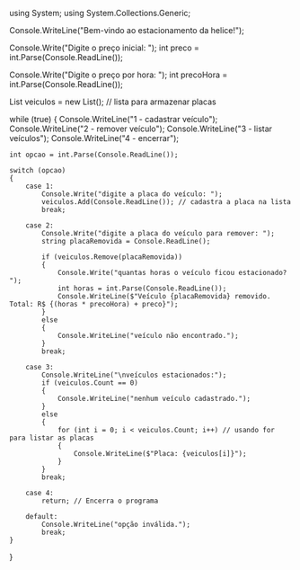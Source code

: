 
using System;
using System.Collections.Generic;

Console.WriteLine("Bem-vindo ao estacionamento da helice!");

Console.Write("Digite o preço inicial: ");
int preco = int.Parse(Console.ReadLine());

Console.Write("Digite o preço por hora: ");
int precoHora = int.Parse(Console.ReadLine());

List<string> veiculos = new List<string>(); // lista para armazenar placas

while (true)
{
    Console.WriteLine("1 - cadastrar veículo");
    Console.WriteLine("2 - remover veículo");
    Console.WriteLine("3 - listar veículos");
    Console.WriteLine("4 - encerrar");

    int opcao = int.Parse(Console.ReadLine());

    switch (opcao)
    {
        case 1:
            Console.Write("digite a placa do veículo: ");
            veiculos.Add(Console.ReadLine()); // cadastra a placa na lista
            break;

        case 2:
            Console.Write("digite a placa do veículo para remover: ");
            string placaRemovida = Console.ReadLine();

            if (veiculos.Remove(placaRemovida))
            {
                Console.Write("quantas horas o veículo ficou estacionado? ");
                int horas = int.Parse(Console.ReadLine());
                Console.WriteLine($"Veículo {placaRemovida} removido. Total: R$ {(horas * precoHora) + preco}");
            }
            else
            {
                Console.WriteLine("veículo não encontrado.");
            }
            break;

        case 3:
            Console.WriteLine("\nveículos estacionados:");
            if (veiculos.Count == 0)
            {
                Console.WriteLine("nenhum veículo cadastrado.");
            }
            else
            {
                for (int i = 0; i < veiculos.Count; i++) // usando for para listar as placas
                {
                    Console.WriteLine($"Placa: {veiculos[i]}");
                }
            }
            break;

        case 4:
            return; // Encerra o programa

        default:
            Console.WriteLine("opção inválida.");
            break;
    }
}
